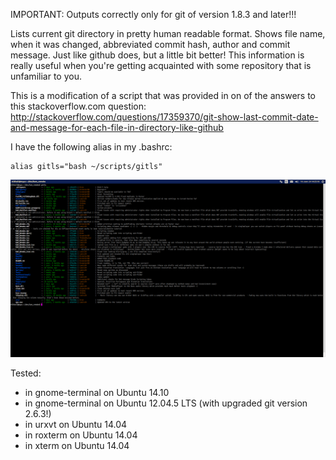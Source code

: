 IMPORTANT: Outputs correctly only for git of version 1.8.3 and later!!!

Lists current git directory in pretty human readable format.
Shows file name, when it was changed, abbreviated commit hash, author and commit message. Just like github does, but a little bit better!
This information is really useful when you're getting acquainted with some repository that is unfamiliar to you. 

This is a modification of a script that was provided in on of the answers to this stackoverflow.com question:
http://stackoverflow.com/questions/17359370/git-show-last-commit-date-and-message-for-each-file-in-directory-like-github

I have the following alias in my .bashrc:
```shell
alias gitls="bash ~/scripts/gitls"
```

![Pretty git ls-tree](/gitls.png?raw=true "Example output")

Tested:
- in gnome-terminal on Ubuntu 14.10
- in gnome-terminal on Ubuntu 12.04.5 LTS (with upgraded git version 2.6.3!)
- in urxvt on Ubuntu 14.04
- in roxterm on Ubuntu 14.04
- in xterm on Ubuntu 14.04
